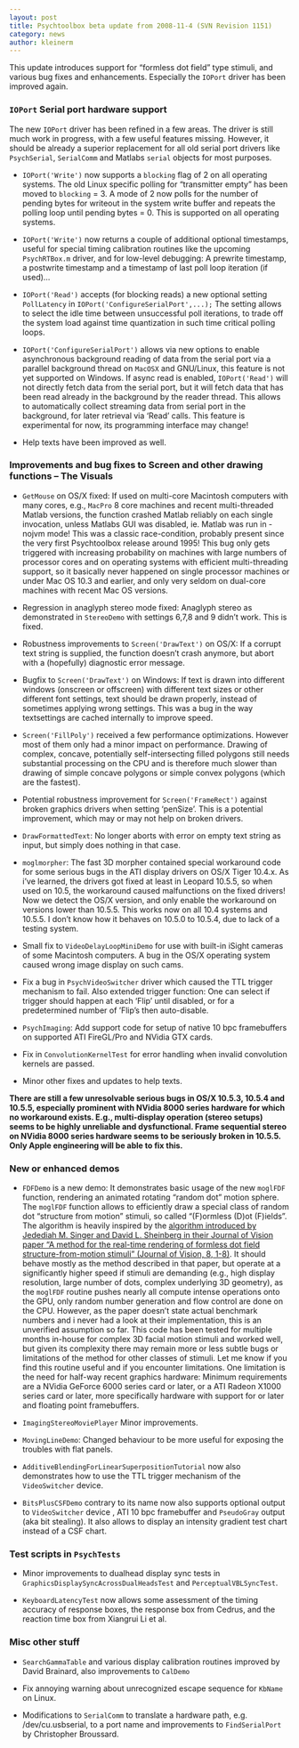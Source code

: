 ```yaml
---
layout: post
title: Psychtoolbox beta update from 2008-11-4 (SVN Revision 1151)
category: news
author: kleinerm
---
```


This update introduces support for “formless dot field” type stimuli,
and various bug fixes and enhancements. Especially the `IOPort` driver
has been improved again.

### `IOPort` Serial port hardware support

The new `IOPort` driver has been refined in a few areas. The driver is
still much work in progress, with a few useful features missing.
However, it should be already a superior replacement for all old serial
port drivers like `PsychSerial`, `SerialComm` and Matlabs `serial`
objects for most purposes.

-   `IOPort('Write')` now supports a `blocking` flag of 2 on all
    operating systems. The old Linux specific polling for “transmitter
    empty” has been moved to `blocking` = 3. A mode of 2 now polls for
    the number of pending bytes for writeout in the system write buffer
    and repeats the polling loop until pending bytes = 0. This is
    supported on all operating systems.

-   `IOPort('Write')` now returns a couple of additional optional
    timestamps, useful for special timing calibration routines like the
    upcoming `PsychRTBox.m` driver, and for low-level debugging: A
    prewrite timestamp, a postwrite timestamp and a timestamp of last
    poll loop iteration (if used)…

-   `IOPort('Read')` accepts (for blocking reads) a new optional setting
    `PollLatency` in `IOPort('ConfigureSerialPort',...);` The setting
    allows to select the idle time between unsuccessful poll iterations,
    to trade off the system load against time quantization in such time
    critical polling loops.

-   `IOPort('ConfigureSerialPort')` allows via new options to enable
    asynchronous background reading of data from the serial port via a
    parallel background thread on `MacOSX` and GNU/Linux, this feature
    is not yet supported on Windows. If async read is enabled,
    `IOPort('Read')` will not directly fetch data from the serial port,
    but it will fetch data that has been read already in the background
    by the reader thread. This allows to automatically collect streaming
    data from serial port in the background, for later retrieval via
    ‘Read’ calls. This feature is experimental for now, its programming
    interface may change!

-   Help texts have been improved as well.

### Improvements and bug fixes to Screen and other drawing functions – The Visuals

-   `GetMouse` on OS/X fixed: If used on multi-core Macintosh computers
    with many cores, e.g., `MacPro` 8 core machines and recent
    multi-threaded Matlab versions, the function crashed Matlab reliably
    on each single invocation, unless Matlabs GUI was disabled, ie.
    Matlab was run in -nojvm mode! This was a classic race-condition,
    probably present since the very first Psychtoolbox release around
    1995! This bug only gets triggered with increasing probability on
    machines with large numbers of processor cores and on operating
    systems with efficient multi-threading support, so it basically
    never happened on single processor machines or under Mac OS 10.3 and
    earlier, and only very seldom on dual-core machines with recent Mac
    OS versions.

-   Regression in anaglyph stereo mode fixed: Anaglyph stereo as
    demonstrated in `StereoDemo` with settings 6,7,8 and 9 didn’t work.
    This is fixed.

-   Robustness improvements to `Screen('DrawText')` on OS/X: If a
    corrupt text string is supplied, the function doesn’t crash anymore,
    but abort with a (hopefully) diagnostic error message.

-   Bugfix to `Screen('DrawText')` on Windows: If text is drawn into
    different windows (onscreen or offscreen) with different text sizes
    or other different font settings, text should be drawn properly,
    instead of sometimes applying wrong settings. This was a bug in the
    way textsettings are cached internally to improve speed.

-   `Screen('FillPoly')` received a few performance optimizations.
    However most of them only had a minor impact on performance. Drawing
    of complex, concave, potentially self-intersecting filled polygons
    still needs substantial processing on the CPU and is therefore much
    slower than drawing of simple concave polygons or simple convex
    polygons (which are the fastest).

-   Potential robustness improvement for `Screen('FrameRect')` against
    broken graphics drivers when setting ‘penSize’. This is a potential
    improvement, which may or may not help on broken drivers.

-   `DrawFormattedText`: No longer aborts with error on empty text
    string as input, but simply does nothing in that case.

-   `moglmorpher`: The fast 3D morpher contained special workaround code
    for some serious bugs in the ATI display drivers on OS/X Tiger 10.4.x. 
    As i’ve learned, the drivers got fixed at least in Leopard 10.5.5, 
    so when used on 10.5, the workaround caused malfunctions on
    the fixed drivers! Now we detect the OS/X version, and only enable
    the workaround on versions lower than 10.5.5. This works now on all 10.4
    systems and 10.5.5. I don’t know how it behaves on 10.5.0 to 10.5.4, 
    due to lack of a testing system.

-   Small fix to `VideoDelayLoopMiniDemo` for use with built-in iSight
    cameras of some Macintosh computers. A bug in the OS/X operating
    system caused wrong image display on such cams.

-   Fix a bug in `PsychVideoSwitcher` driver which caused the TTL
    trigger mechanism to fail. Also extended trigger function: One can
    select if trigger should happen at each ‘Flip’ until disabled, or
    for a predetermined number of ’Flip’s then auto-disable.

-   `PsychImaging`: Add support code for setup of native 10 bpc
    framebuffers on supported ATI FireGL/Pro and NVidia GTX cards.

-   Fix in `ConvolutionKernelTest` for error handling when invalid
    convolution kernels are passed.

-   Minor other fixes and updates to help texts.

**There are still a few unresolvable serious bugs in OS/X 10.5.3,
10.5.4 and 10.5.5, especially prominent with NVidia 8000 series hardware
for which no workaround exists. E.g., multi-display operation (stereo
setups) seems to be highly unreliable and dysfunctional. Frame
sequential stereo on NVidia 8000 series hardware seems to be seriously
broken in 10.5.5. Only Apple engineering will be able to fix this.**

### New or enhanced demos

-   `FDFDemo` is a new demo: It demonstrates basic usage of the new
    `moglFDF` function, rendering an animated rotating “random dot”
    motion sphere. The `moglFDF` function allows to efficiently draw a
    special class of random dot “structure from motion” stimuli, so
    called “(F)ormless (D)ot (F)ields”. The algorithm is heavily
    inspired by the [algorithm introduced by Jedediah M. Singer and
    David L. Sheinberg in their Journal of Vision paper “A method for
    the real-time rendering of formless dot field structure-from-motion
    stimuli” (Journal of Vision, 8,
    1-8)](http://www.journalofvision.org/8/5/8/). It should behave
    mostly as the method described in that paper, but operate at a
    significantly higher speed if stimuli are demanding (e.g., high
    display resolution, large number of dots, complex underlying 3D
    geometry), as the `moglFDF` routine pushes nearly all compute
    intense operations onto the GPU, only random number generation and
    flow control are done on the CPU. However, as the paper doesn’t
    state actual benchmark numbers and i never had a look at their
    implementation, this is an unverified assumption so far. This code
    has been tested for multiple months in-house for complex 3D facial
    motion stimuli and worked well, but given its complexity there may
    remain more or less subtle bugs or limitations of the method for
    other classes of stimuli. Let me know if you find this routine
    useful and if you encounter limitations. One limitation is the need
    for half-way recent graphics hardware: Minimum requirements are a
    NVidia GeForce 6000 series card or later, or a ATI Radeon X1000
    series card or later, more specifically hardware with support for or
    later and floating point framebuffers.

-   `ImagingStereoMoviePlayer` Minor improvements.

-   `MovingLineDemo`: Changed behaviour to be more useful for exposing
    the troubles with flat panels.

-   `AdditiveBlendingForLinearSuperpositionTutorial` now also
    demonstrates how to use the TTL trigger mechanism of the
    `VideoSwitcher` device.

-   `BitsPlusCSFDemo` contrary to its name now also supports optional
    output to `VideoSwitcher` device , ATI 10 bpc framebuffer and
    `PseudoGray` output (aka bit stealing). It also allows to display an
    intensity gradient test chart instead of a CSF chart.

### Test scripts in `PsychTests`

-   Minor improvements to dualhead display sync tests in
    `GraphicsDisplaySyncAcrossDualHeadsTest` and
    `PerceptualVBLSyncTest`.

-   `KeyboardLatencyTest` now allows some assessment of the timing
    accuracy of response boxes, the response box from Cedrus, and the
    reaction time box from Xiangrui Li et al.

### Misc other stuff

-   `SearchGammaTable` and various display calibration routines improved
    by David Brainard, also improvements to `CalDemo`

-   Fix annoying warning about unrecognized escape sequence for `KbName`
    on Linux.

-   Modifications to `SerialComm` to translate a hardware path, e.g.
    /dev/cu.usbserial, to a port name and improvements to
    `FindSerialPort` by Christopher Broussard.
